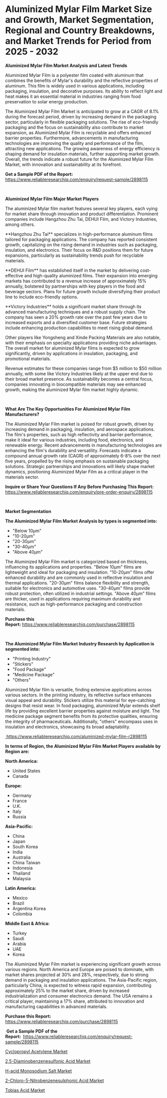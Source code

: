 <p><h1>Aluminized Mylar Film Market Size and Growth, Market Segmentation, Regional and Country Breakdowns, and Market Trends for Period from 2025 -  2032</h1></p><p><strong>Aluminized Mylar Film Market Analysis and Latest Trends</strong></p>
<p><p>Aluminized Mylar Film is a polyester film coated with aluminum that combines the benefits of Mylar's durability and the reflective properties of aluminum. This film is widely used in various applications, including packaging, insulation, and decorative purposes. Its ability to reflect light and heat makes it an essential material in industries ranging from food preservation to solar energy production.</p><p>The Aluminized Mylar Film Market is anticipated to grow at a CAGR of 8.1% during the forecast period, driven by increasing demand in the packaging sector, particularly in flexible packaging solutions. The rise of eco-friendly packaging and the focus on sustainability also contribute to market expansion, as Aluminized Mylar Film is recyclable and offers enhanced barrier properties. Furthermore, advancements in manufacturing technologies are improving the quality and performance of the film, attracting new applications. The growing awareness of energy efficiency is shaping demand for insulation materials, further supporting market growth. Overall, the trends indicate a robust future for the Aluminized Mylar Film Market, with innovation and sustainability at its forefront.</p></p>
<p><strong>Get a Sample PDF of the Report:&nbsp;</strong> <a href="https://www.reliableresearchiq.com/enquiry/request-sample/2898115?utm_campaign=1837&utm_medium=2&utm_source=Github&utm_content=ia&utm_term=15032025&utm_id=aluminized-mylar-film">https://www.reliableresearchiq.com/enquiry/request-sample/2898115</a></p>
<p>&nbsp;</p>
<p><strong>Aluminized Mylar Film Major Market Players</strong></p>
<p><p>The aluminized Mylar film market features several key players, each vying for market share through innovation and product differentiation. Prominent companies include Hangzhou Zhu Tai, DEHUI Film, and Victory Industries, among others.</p><p>**Hangzhou Zhu Tai** specializes in high-performance aluminum films tailored for packaging applications. The company has reported consistent growth, capitalizing on the rising demand in industries such as packaging, insulation, and electronics. Their focus on R&D positions them for future expansions, particularly as sustainability trends push for recyclable materials.</p><p>**DEHUI Film** has established itself in the market by delivering cost-effective and high-quality aluminized films. Their expansion into emerging markets has contributed to a revenue increase of approximately 15% annually, bolstered by partnerships with key players in the food and beverage sectors. Plans for future growth include diversifying their product line to include eco-friendly options.</p><p>**Victory Industries** holds a significant market share through its advanced manufacturing techniques and a robust supply chain. The company has seen a 20% growth rate over the past few years due to increased exports and a diversified customer base. Future strategies include enhancing production capabilities to meet rising global demand.</p><p>Other players like Yongsheng and Xinde Packing Materials are also notable, with their emphasis on specialty applications providing niche advantages. The overall market for aluminized Mylar films is expected to grow significantly, driven by applications in insulation, packaging, and promotional materials.</p><p>Revenue estimates for these companies range from $5 million to $50 million annually, with some like Victory Industries likely at the upper end due to their broad market presence. As sustainability becomes a central focus, companies innovating in biocompatible materials may see enhanced growth, making the aluminized Mylar film market highly dynamic.</p></p>
<p>&nbsp;</p>
<p><strong>What Are The Key Opportunities For Aluminized Mylar Film Manufacturers?</strong></p>
<p><p>The Aluminized Mylar Film market is poised for robust growth, driven by increasing demand in packaging, insulation, and aerospace applications. The film's properties, such as high reflectivity and barrier performance, make it ideal for various industries, including food, electronics, and renewable energy. Recent advancements in manufacturing technologies are enhancing the film's durability and versatility. Forecasts indicate a compound annual growth rate (CAGR) of approximately 6-8% over the next five years, propelled by the rising emphasis on sustainable packaging solutions. Strategic partnerships and innovations will likely shape market dynamics, positioning Aluminized Mylar Film as a critical player in the materials sector.</p></p>
<p><strong>Inquire or Share Your Questions If Any Before Purchasing This Report:</strong> <a href="https://www.reliableresearchiq.com/enquiry/pre-order-enquiry/2898115?utm_campaign=1837&utm_medium=2&utm_source=Github&utm_content=ia&utm_term=15032025&utm_id=aluminized-mylar-film">https://www.reliableresearchiq.com/enquiry/pre-order-enquiry/2898115</a></p>
<p>&nbsp;</p>
<p><strong>Market Segmentation</strong></p>
<p><strong>The Aluminized Mylar Film Market Analysis by types is segmented into:</strong></p>
<p><ul><li>"Below 10μm"</li><li>"10-20μm"</li><li>"20-30μm"</li><li>"30-40μm"</li><li>"Above 40μm"</li></ul></p>
<p><p>The Aluminized Mylar Film market is categorized based on thickness, influencing its applications and properties. "Below 10μm" films are lightweight and ideal for packaging and insulation. "10-20μm" films offer enhanced durability and are commonly used in reflective insulation and thermal applications. "20-30μm" films balance flexibility and strength, suitable for electronics and automotive uses. "30-40μm" films provide robust protection, often utilized in industrial settings. "Above 40μm" films are thicker, used in applications requiring maximum durability and resistance, such as high-performance packaging and construction materials.</p></p>
<p><strong>Purchase this Report:&nbsp;</strong><a href="https://www.reliableresearchiq.com/purchase/2898115?utm_campaign=1837&utm_medium=2&utm_source=Github&utm_content=ia&utm_term=15032025&utm_id=aluminized-mylar-film">https://www.reliableresearchiq.com/purchase/2898115</a></p>
<p>&nbsp;</p>
<p><strong>The Aluminized Mylar Film Market Industry Research by Application is segmented into:</strong></p>
<p><ul><li>"Printing Industry"</li><li>"Stickers"</li><li>"Food Package"</li><li>"Medicine Package"</li><li>"Others"</li></ul></p>
<p><p>Aluminized Mylar film is versatile, finding extensive applications across various sectors. In the printing industry, its reflective surface enhances visual appeal and durability. Stickers utilize this material for eye-catching designs that resist wear. In food packaging, aluminized Mylar extends shelf life by providing excellent barrier properties against moisture and light. The medicine package segment benefits from its protective qualities, ensuring the integrity of pharmaceuticals. Additionally, "others" encompass uses in insulation and electronics, showcasing its broad adaptability.</p></p>
<p><a href="https://www.reliableresearchiq.com/aluminized-mylar-film-r2898115?utm_campaign=1837&utm_medium=2&utm_source=Github&utm_content=ia&utm_term=15032025&utm_id=aluminized-mylar-film">&nbsp;https://www.reliableresearchiq.com/aluminized-mylar-film-r2898115</a></p>
<p><strong>In terms of Region, the Aluminized Mylar Film Market Players available by Region are:</strong></p>
<p>
    <p> <strong> North America: </strong>
        <ul>
            <li>United States</li>
            <li>Canada</li>
        </ul>
        </p> 
    <p> <strong> Europe: </strong>
        <ul>
            <li>Germany</li>
            <li>France</li>
            <li>U.K.</li>
            <li>Italy</li>
            <li>Russia</li>
        </ul>
        </p> 
    <p> <strong> Asia-Pacific: </strong>
        <ul>
            <li>China</li>
            <li>Japan</li>
            <li>South Korea</li>
            <li>India</li>
            <li>Australia</li>
            <li>China Taiwan</li>
            <li>Indonesia</li>
            <li>Thailand</li>
            <li>Malaysia</li>
        </ul>
        </p> 
    <p> <strong> Latin America: </strong>
        <ul>
            <li>Mexico</li>
            <li>Brazil</li>
            <li>Argentina Korea</li>
            <li>Colombia</li>
        </ul>
        </p> 
    <p> <strong> Middle East & Africa: </strong>
        <ul>
            <li>Turkey</li>
            <li>Saudi</li>
            <li>Arabia</li>
            <li>UAE</li>
            <li>Korea</li>
        </ul>
    </p>
    </p>
<p><p>The Aluminized Mylar Film market is experiencing significant growth across various regions. North America and Europe are poised to dominate, with market shares projected at 30% and 28%, respectively, due to strong demand in packaging and insulation applications. The Asia-Pacific region, particularly China, is expected to witness rapid expansion, contributing approximately 25% to the market share, driven by increased industrialization and consumer electronics demand. The USA remains a critical player, maintaining a 17% share, attributed to innovation and manufacturing capabilities in advanced materials.</p></p>
<p><strong>Purchase this Report: </strong><a href="https://www.reliableresearchiq.com/purchase/2898115?utm_campaign=1837&utm_medium=2&utm_source=Github&utm_content=ia&utm_term=15032025&utm_id=aluminized-mylar-film">https://www.reliableresearchiq.com/purchase/2898115</a></p>
<p>&nbsp;<strong>Get a Sample PDF of the Report:&nbsp;&nbsp;</strong><a href="https://www.reliableresearchiq.com/enquiry/request-sample/2898115?utm_campaign=1837&utm_medium=2&utm_source=Github&utm_content=ia&utm_term=15032025&utm_id=aluminized-mylar-film">https://www.reliableresearchiq.com/enquiry/request-sample/2898115</a></p>
<p><strong></strong></p>
<p><p><a href="https://github.com/spineamosa0e/Market-Research-Report-List-1/blob/main/cyclopropyl-acetylene-market.md?utm_campaign=1837&utm_medium=2&utm_source=Github&utm_content=ia&utm_term=15032025&utm_id=aluminized-mylar-film">Cyclopropyl Acetylene Market</a></p><p><a href="https://github.com/khifzaba/Market-Research-Report-List-1/blob/main/25-diaminobenzenesulfonic-acid-market.md?utm_campaign=1837&utm_medium=2&utm_source=Github&utm_content=ia&utm_term=15032025&utm_id=aluminized-mylar-film">2,5-Diaminobenzenesulfonic Acid Market</a></p><p><a href="https://github.com/waldarolka1j/Market-Research-Report-List-1/blob/main/h-acid-monosodium-salt-market.md?utm_campaign=1837&utm_medium=2&utm_source=Github&utm_content=ia&utm_term=15032025&utm_id=aluminized-mylar-film">H-acid Monosodium Salt Market</a></p><p><a href="https://github.com/dumanelina6v/Market-Research-Report-List-1/blob/main/2-chloro-5-nitrobenzenesulphonic-acid-market.md?utm_campaign=1837&utm_medium=2&utm_source=Github&utm_content=ia&utm_term=15032025&utm_id=aluminized-mylar-film">2-Chloro-5-Nitrobenzenesulphonic Acid Market</a></p><p><a href="https://github.com/dekamrapinq1/Market-Research-Report-List-1/blob/main/tobias-acid-market.md?utm_campaign=1837&utm_medium=2&utm_source=Github&utm_content=ia&utm_term=15032025&utm_id=aluminized-mylar-film">Tobias Acid Market</a></p></p>